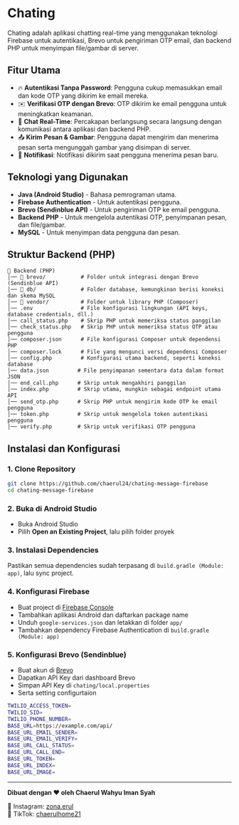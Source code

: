 # Chating

Chating adalah aplikasi chatting real-time yang menggunakan teknologi Firebase untuk autentikasi, Brevo untuk pengiriman OTP email, dan backend PHP untuk menyimpan file/gambar di server.

## Fitur Utama

- 🔥 **Autentikasi Tanpa Password**: Pengguna cukup memasukkan email dan kode OTP yang dikirim ke email mereka.
- ✉️ **Verifikasi OTP dengan Brevo**: OTP dikirim ke email pengguna untuk meningkatkan keamanan.
- 💬 **Chat Real-Time**: Percakapan berlangsung secara langsung dengan komunikasi antara aplikasi dan backend PHP.
- 📤 **Kirim Pesan & Gambar**: Pengguna dapat mengirim dan menerima pesan serta mengunggah gambar yang disimpan di server.
- 🔔 **Notifikasi**: Notifikasi dikirim saat pengguna menerima pesan baru.

## Teknologi yang Digunakan

- **Java (Android Studio)** - Bahasa pemrograman utama.
- **Firebase Authentication** - Untuk autentikasi pengguna.
- **Brevo (Sendinblue API)** - Untuk pengiriman OTP ke email pengguna.
- **Backend PHP** - Untuk mengelola autentikasi OTP, penyimpanan pesan, dan file/gambar.
- **MySQL** - Untuk menyimpan data pengguna dan pesan.

## Struktur Backend (PHP)

```
📂 Backend (PHP)
│── 📂 brevo/           # Folder untuk integrasi dengan Brevo (Sendinblue API)
│── 📂 db/              # Folder database, kemungkinan berisi koneksi dan skema MySQL
│── 📂 vendor/          # Folder untuk library PHP (Composer)
│── .env               # File konfigurasi lingkungan (API keys, database credentials, dll.)
│── call_status.php    # Skrip PHP untuk memeriksa status panggilan
│── check_status.php   # Skrip PHP untuk memeriksa status OTP atau pengguna
│── composer.json      # File konfigurasi Composer untuk dependensi PHP
│── composer.lock      # File yang mengunci versi dependensi Composer
│── config.php         # Konfigurasi utama backend, seperti koneksi database
│── data.json         # File penyimpanan sementara data dalam format JSON
│── end_call.php      # Skrip untuk mengakhiri panggilan
│── index.php         # Skrip utama, mungkin sebagai endpoint utama API
│── send_otp.php      # Skrip PHP untuk mengirim kode OTP ke email pengguna
│── token.php         # Skrip untuk mengelola token autentikasi pengguna
│── verify.php        # Skrip untuk verifikasi OTP pengguna
```

## Instalasi dan Konfigurasi

### 1. Clone Repository

```sh
git clone https://github.com/chaerul24/chating-message-firebase
cd chating-message-firebase
```

### 2. Buka di Android Studio

- Buka Android Studio
- Pilih **Open an Existing Project**, lalu pilih folder proyek

### 3. Instalasi Dependencies

Pastikan semua dependencies sudah terpasang di `build.gradle (Module: app)`, lalu sync project.

### 4. Konfigurasi Firebase

- Buat project di [Firebase Console](https://console.firebase.google.com/)
- Tambahkan aplikasi Android dan daftarkan package name
- Unduh `google-services.json` dan letakkan di folder `app/`
- Tambahkan dependency Firebase Authentication di `build.gradle (Module: app)`

### 5. Konfigurasi Brevo (Sendinblue)

- Buat akun di [Brevo](https://www.brevo.com/)
- Dapatkan API Key dari dashboard Brevo
- Simpan API Key di `chating/local.properties` 
- Serta setting configurtaion

```sh
TWILIO_ACCESS_TOKEN=
TWILIO_SID=
TWILIO_PHONE_NUMBER=
BASE_URL=https://example.com/api/
BASE_URL_EMAIL_SENDER=
BASE_URL_EMAIL_VERIFY=
BASE_URL_CALL_STATUS=
BASE_URL_CALL_END=
BASE_URL_TOKEN=
BASE_URL_INDEX=
BASE_URL_IMAGE=
```

---

**Dibuat dengan ❤️ oleh Chaerul Wahyu Iman Syah**

📸 Instagram: [zona.erul](https://instagram.com/zona.erul)\
🎵 TikTok: [chaerulhome21](https://www.tiktok.com/@chaerulhome21)

